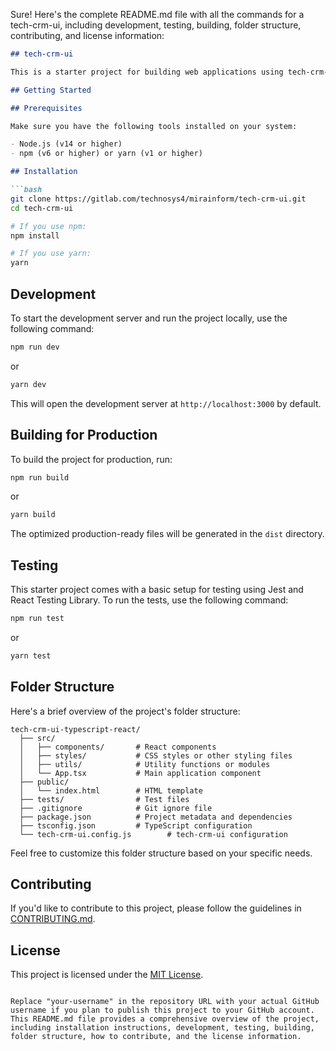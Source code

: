 Sure! Here's the complete README.md file with all the commands for a tech-crm-ui, including development, testing, building, folder structure, contributing, and license information:

```markdown
## tech-crm-ui

This is a starter project for building web applications using tech-crm-ui, TypeScript, and React.

## Getting Started

## Prerequisites

Make sure you have the following tools installed on your system:

- Node.js (v14 or higher)
- npm (v6 or higher) or yarn (v1 or higher)

## Installation

```bash
git clone https://gitlab.com/technosys4/mirainform/tech-crm-ui.git
cd tech-crm-ui

# If you use npm:
npm install

# If you use yarn:
yarn
```

## Development

To start the development server and run the project locally, use the following command:

```bash
npm run dev
```

or

```bash
yarn dev
```

This will open the development server at `http://localhost:3000` by default.

## Building for Production

To build the project for production, run:

```bash
npm run build
```

or

```bash
yarn build
```

The optimized production-ready files will be generated in the `dist` directory.

## Testing

This starter project comes with a basic setup for testing using Jest and React Testing Library. To run the tests, use the following command:

```bash
npm run test
```

or

```bash
yarn test
```

## Folder Structure

Here's a brief overview of the project's folder structure:

```
tech-crm-ui-typescript-react/
  ├── src/
  │   ├── components/       # React components
  │   ├── styles/           # CSS styles or other styling files
  │   ├── utils/            # Utility functions or modules
  │   └── App.tsx           # Main application component
  ├── public/
  │   └── index.html        # HTML template
  ├── tests/                # Test files
  ├── .gitignore            # Git ignore file
  ├── package.json          # Project metadata and dependencies
  ├── tsconfig.json         # TypeScript configuration
  └── tech-crm-ui.config.js        # tech-crm-ui configuration
```

Feel free to customize this folder structure based on your specific needs.

## Contributing

If you'd like to contribute to this project, please follow the guidelines in [CONTRIBUTING.md](CONTRIBUTING.md).

## License

This project is licensed under the [MIT License](LICENSE).
```

Replace "your-username" in the repository URL with your actual GitHub username if you plan to publish this project to your GitHub account. This README.md file provides a comprehensive overview of the project, including installation instructions, development, testing, building, folder structure, how to contribute, and the license information.